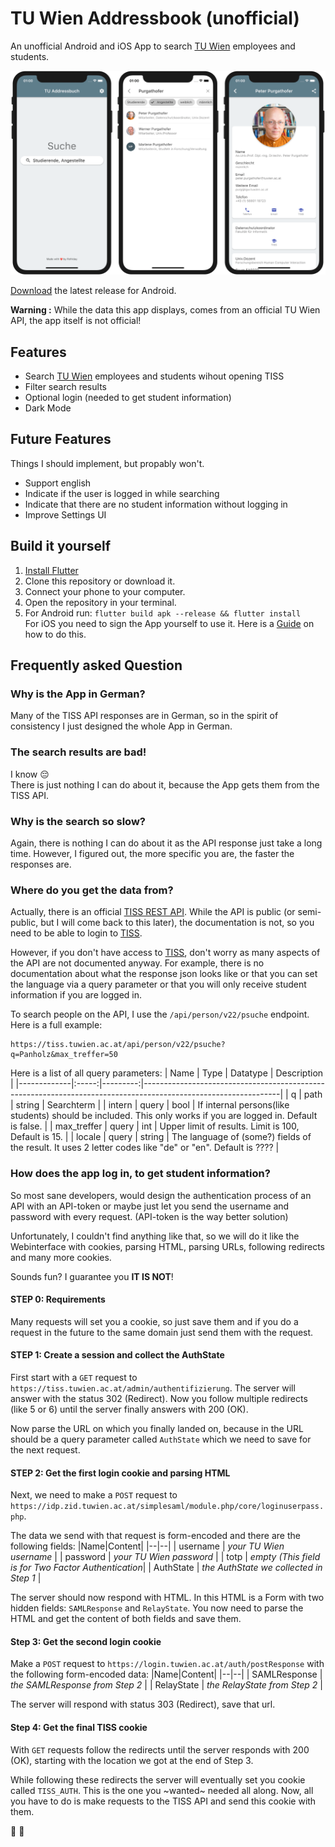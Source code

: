 # TU Wien Addressbook (unofficial)
An unofficial Android and iOS App to search [TU Wien](https://www.tuwien.at/en/) employees and students.

![Screenshot](screenshot.png)

[Download](https://github.com/flofriday/TU_Wien_Addressbook/releases/latest) the latest release for Android.

**Warning :** While the data this app displays, comes from an official TU Wien
API, the app itself is not official!

## Features
* Search [TU Wien](https://www.tuwien.at/en/) employees and students wihout opening TISS 
* Filter search results
* Optional login (needed to get student information)
* Dark Mode

## Future Features
Things I should implement, but propably won't.

* Support english
* Indicate if the user is logged in while searching
* Indicate that there are no student information without logging in
* Improve Settings UI

## Build it yourself
1) [Install Flutter](https://flutter.dev/docs/get-started/install)
2) Clone this repository or download it.
3) Connect your phone to your computer.
4) Open the repository in your terminal.
5) For Android run: `flutter build apk --release && flutter install`<br>
For iOS you need to sign the App yourself to use it. Here is a 
[Guide](https://medium.com/front-end-weekly/how-to-test-your-flutter-ios-app-on-your-ios-device-75924bfd75a8) 
on how to do this. 

## Frequently asked Question

### Why is the App in German?
Many of the TISS API responses are in German, so in the spirit of consistency 
I just designed the whole App in German.

### The search results are bad!
I know :pensive:<br>
There is just nothing I can do about it, because the App gets them from the TISS 
API.

### Why is the search so slow?
Again, there is nothing I can do about it as the API response just take a long 
time. However, I figured out, the more specific you are, the faster the 
responses are.

### Where do you get the data from?
Actually, there is an official 
[TISS REST API](https://tiss.tuwien.ac.at/api/dokumentation). While the API is 
public (or semi-public, but I will come back to this later), the documentation 
is not, so you need to be able to login to [TISS](https://tiss.tuwien.ac.at/).

However, if you don't have access to [TISS](https://tiss.tuwien.ac.at/), don't worry as 
many aspects of the API are not documented anyway. For example, there is no 
documentation about what the response json looks like or that you can set 
the language via a query parameter or that you will only receive student
information if you are logged in.

To search people on the API, I use the `/api/person/v22/psuche` endpoint.
Here is a full example:
```
https://tiss.tuwien.ac.at/api/person/v22/psuche?q=Panholz&max_treffer=50
```

Here is a list of all query parameters:
| Name        |  Type | Datatype | Description                                                                                                    |
|-------------|:-----:|---------:|----------------------------------------------------------------------------------------------------------------|
| q           |  path |   string | Searchterm                                                                                                     |
| intern      | query |     bool | If internal persons(like students) should be included. This only works if you are logged in. Default is false. |
| max_treffer | query |      int | Upper limit of results. Limit is 100, Default is 15.                                                           |
| locale      | query | string   | The language of (some?) fields of the result. It uses 2 letter codes like "de" or "en". Default is ????        |

### How does the app log in, to get student information?
So most sane developers, would design the authentication process of an API with an 
API-token or maybe just let you send the username and password with every 
request. (API-token is the way better solution)

Unfortunately, I couldn't find anything like that, so we will do it like the 
Webinterface with cookies, parsing HTML, parsing URLs, following redirects and 
many more cookies.

Sounds fun? I guarantee you **IT IS NOT**!

#### STEP 0: Requirements
Many requests will set you a cookie, so just save them and if you do a request 
in the future to the same domain just send them with the request.

#### STEP 1: Create a session and collect the AuthState
First start with a `GET` request to 
`https://tiss.tuwien.ac.at/admin/authentifizierung`. The server will answer with
the status 302 (Redirect). Now you follow multiple redirects (like 5 or 6) 
until the server finally answers with 200 (OK).

Now parse the URL on which you finally landed on, because in the URL should be
a query parameter called `AuthState` which we need to save for the next request.

#### STEP 2: Get the first login cookie and parsing HTML
Next, we need to make a `POST` request to 
`https://idp.zid.tuwien.ac.at/simplesaml/module.php/core/loginuserpass.php`.

The data we send with that request is form-encoded and there are the following
fields:
|Name|Content|
|--|--|
| username  | *your TU Wien username*                |
| password  | *your TU Wien password*                |
| totp      | *empty (This field is for Two Factor Authentication*|
| AuthState | *the AuthState we collected in Step 1* |

The server should now respond with HTML. In this HTML is a Form with two hidden
fields: `SAMLResponse` and `RelayState`. You now need to parse the HTML and get
the content of both fields and save them.

#### Step 3: Get the second login cookie
Make a `POST` request to `https://login.tuwien.ac.at/auth/postResponse` with
the following form-encoded data:
|Name|Content|
|--|--|
| SAMLResponse | *the SAMLResponse from Step 2* |
| RelayState   | *the RelayState from Step 2*   |

The server will respond with status 303 (Redirect), save that url.

#### Step 4: Get the final TISS cookie
With `GET` requests follow the redirects until the server responds with 
200 (OK), starting with the location we got at the end of Step 3.

While following these redirects the server will eventually set you cookie called 
`TISS_AUTH`. This is the one you ~wanted~ needed all along. Now, all you have 
to do is make requests to the TISS API and send this cookie with them. 

🥳 🎉
